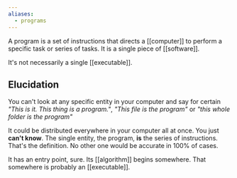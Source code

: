 ```yaml
---
aliases:
  - programs
---
```


A program is a set of instructions that directs a [[computer]] to perform a specific task or series of tasks. 
It is a single piece of [[software]].

It's not necessarily a single [[executable]].

## Elucidation

You can't look at any specific entity in your computer and say for certain
_"This is it. This thing is a program."_, _"This file is the program"_
or
_"this whole folder is the program"_

It could be distributed everywhere in your computer all at once. You just **can't know**.
The single entity, the program, **is** the series of instructions. That's the definition.
No other one would be accurate in 100% of cases.

It has an entry point, sure. Its [[algorithm]] begins somewhere. That somewhere is probably an [[executable]].